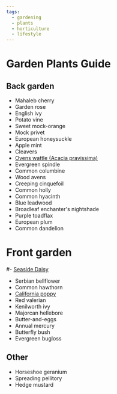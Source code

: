 ```yaml
---
tags:
  - gardening
  - plants
  - horticulture
  - lifestyle
---
```





# Garden Plants Guide

## Back garden
- Mahaleb cherry
- Garden rose
- English ivy
- Potato vine
- Sweet mock-orange
- Mock privet
- European honeysuckle
- Apple mint
- Cleavers
- [Ovens wattle (Acacia pravissima)](https://en.wikipedia.org/wiki/Acacia_pravissima)
- Evergreen spindle
- Common columbine
- Wood avens
- Creeping cinquefoil
- Common holly
- Common hyacinth
- Blue leadwood
- Broadleaf enchanter's nightshade
- Purple toadflax
- European plum
- Common dandelion

# Front garden
#- [Seaside Daisy](https://en.wikipedia.org/wiki/Erigeron_glaucus)
- Serbian bellflower
- Common hawthorn
- [California poppy](https://en.wikipedia.org/wiki/Eschscholzia_californica)
- Red valerian
- Kenilworth ivy
- Majorcan hellebore
- Butter-and-eggs
- Annual mercury
- Butterfly bush
- Evergreen bugloss

## Other
- Horseshoe geranium
- Spreading pellitory
- Hedge mustard

